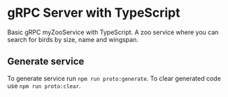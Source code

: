 # gRPC Server with TypeScript

Basic gRPC myZooService with TypeScript. A zoo service where you can search for birds by size, name and wingspan.

## Generate service
To generate service run `npm run proto:generate`. To clear generated code use `npm run proto:clear`.
